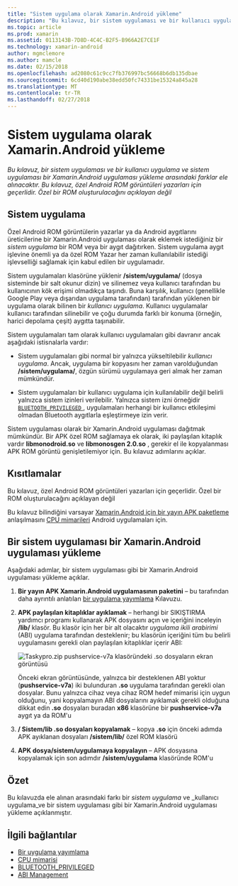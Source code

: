 ```yaml
---
title: "Sistem uygulama olarak Xamarin.Android yükleme"
description: "Bu kılavuz, bir sistem uygulaması ve bir kullanıcı uygulama ve sistem uygulaması bir Xamarin.Android uygulaması yükleme arasındaki farklar ele alınacaktır. Bu kılavuz, özel Android ROM görüntüleri yazarları için geçerlidir. Özel bir ROM oluşturulacağını açıklayan değil"
ms.topic: article
ms.prod: xamarin
ms.assetid: 0113143B-7D8D-4C4C-B2F5-B966A2E7CE1F
ms.technology: xamarin-android
author: mgmclemore
ms.author: mamcle
ms.date: 02/15/2018
ms.openlocfilehash: ad2080c61c9cc7fb376997bc56668b6db135dbae
ms.sourcegitcommit: 6cd40d190abe38edd50fc74331be15324a845a28
ms.translationtype: MT
ms.contentlocale: tr-TR
ms.lasthandoff: 02/27/2018
---
```

# <a name="installing-xamarinandroid-as-a-system-app"></a>Sistem uygulama olarak Xamarin.Android yükleme

_Bu kılavuz, bir sistem uygulaması ve bir kullanıcı uygulama ve sistem uygulaması bir Xamarin.Android uygulaması yükleme arasındaki farklar ele alınacaktır. Bu kılavuz, özel Android ROM görüntüleri yazarları için geçerlidir. Özel bir ROM oluşturulacağını açıklayan değil_

## <a name="system-app"></a>Sistem uygulama

Özel Android ROM görüntülerin yazarlar ya da Android aygıtlarını üreticilerine bir Xamarin.Android uygulaması olarak eklemek istediğiniz bir _sistem uygulama_ bir ROM veya bir aygıt dağıtırken. Sistem uygulama aygıt işlevine önemli ya da özel ROM Yazar her zaman kullanılabilir istediği işlevselliği sağlamak için kabul edilen bir uygulamadır.

Sistem uygulamaları klasörüne yüklenir **/sistem/uygulama/** (dosya sisteminde bir salt okunur dizin) ve silinemez veya kullanıcı tarafından bu kullanıcının kök erişimi olmadıkça taşındı. Buna karşılık, kullanıcı (genellikle Google Play veya dışarıdan uygulama tarafından) tarafından yüklenen bir uygulama olarak bilinen bir _kullanıcı uygulama_. Kullanıcı uygulamalar kullanıcı tarafından silinebilir ve çoğu durumda farklı bir konuma (örneğin, harici depolama çeşit) aygıtta taşınabilir.

Sistem uygulamaları tam olarak kullanıcı uygulamaları gibi davranır ancak aşağıdaki istisnalarla vardır:

- Sistem uygulamaları gibi normal bir yalnızca yükseltilebilir _kullanıcı uygulama_. Ancak, uygulama bir kopyasını her zaman varolduğundan **/sistem/uygulama/**, özgün sürümü uygulamaya geri almak her zaman mümkündür.

- Sistem uygulamaları bir kullanıcı uygulama için kullanılabilir değil belirli yalnızca sistem izinleri verilebilir. Yalnızca sistem izni örneğidir [ `BLUETOOTH_PRIVILEGED` ](https://developer.android.com/reference/android/Manifest.permission.html#BLUETOOTH_PRIVILEGED), uygulamaları herhangi bir kullanıcı etkileşimi olmadan Bluetooth aygıtlarla eşleştirmeye izin verir.

Sistem uygulaması olarak bir Xamarin.Android uygulaması dağıtmak mümkündür. Bir APK özel ROM sağlamaya ek olarak, iki paylaşılan kitaplık vardır **libmonodroid.so** ve **libmonosgen 2.0.so** , gerekir el ile kopyalanması APK ROM görüntü genişletilemiyor için. Bu kılavuz adımlarını açıklar.

## <a name="restrictions"></a>Kısıtlamalar

Bu kılavuz, özel Android ROM görüntüleri yazarları için geçerlidir. Özel bir ROM oluşturulacağını açıklayan değil

Bu kılavuz bilindiğini varsayar [Xamarin.Android için bir yayın APK paketleme](~/android/deploy-test/publishing/index.md) anlaşılmasını [CPU mimarileri](~/android/app-fundamentals/cpu-architectures.md) Android uygulamaları için.

## <a name="install-a-xamarinandroid-app-as-a-system-app"></a>Bir sistem uygulaması bir Xamarin.Android uygulaması yükleme

Aşağıdaki adımlar, bir sistem uygulaması gibi bir Xamarin.Android uygulaması yükleme açıklar.

1. **Bir yayın APK Xamarin.Android uygulamasının paketini** &ndash; bu tarafından daha ayrıntılı anlatılan [bir uygulama yayımlama](~/android/deploy-test/publishing/index.md) Kılavuzu.

2. **APK paylaşılan kitaplıklar ayıklamak** &ndash; herhangi bir SIKIŞTIRMA yardımcı programı kullanarak APK dosyasını açın ve içeriğini inceleyin **/lib/** klasör. Bu klasör için her bir alt olacaktır _uygulama ikili arabirimi_ (ABI) uygulama tarafından desteklenir; bu klasörün içeriğini tüm bu belirli uygulamasını gerekli olan paylaşılan kitaplıklar içerir ABI:

    ![Taskypro.zip pushservice-v7a klasöründeki .so dosyaların ekran görüntüsü](install-system-app-images/install-system-app-01.png)

   Önceki ekran görüntüsünde, yalnızca bir desteklenen ABI yoktur (**pushservice-v7a**) iki bulunduran **.so** uygulama tarafından gerekli olan dosyalar. Bunu yalnızca cihaz veya cihaz ROM hedef mimarisi için uygun olduğunu, yani kopyalamayın ABI dosyalarını ayıklamak gerekli olduğuna dikkat edin **.so** dosyaları buradan **x86** klasörüne bir  **pushservice-v7a** aygıt ya da ROM'u

3. **/ Sistem/lib .so dosyaları kopyalamak** &ndash; kopya **.so** için önceki adımda APK ayıklanan dosyaları **/sistem/lib/** özel ROM klasörü

4. **APK dosya/sistem/uygulamaya kopyalayın** &ndash; APK dosyasına kopyalamak için son adımdır **/sistem/uygulama** klasöründe ROM'u


## <a name="summary"></a>Özet

Bu kılavuzda ele alınan arasındaki farkı bir _sistem uygulama_ ve _kullanıcı uygulama_ve bir sistem uygulaması gibi bir Xamarin.Android uygulaması yükleme açıklanmıştır.



## <a name="related-links"></a>İlgili bağlantılar

- [Bir uygulama yayımlama](~/android/deploy-test/publishing/index.md)
- [CPU mimarisi](~/android/app-fundamentals/cpu-architectures.md)
- [BLUETOOTH_PRIVILEGED](https://developer.android.com/reference/android/Manifest.permission.html#BLUETOOTH_PRIVILEGED)
- [ABI Management](https://developer.android.com/ndk~/abis.html)
